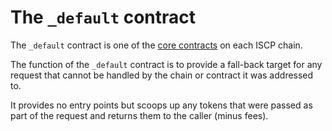 # The `_default` contract

The `_default` contract is one of the [core contracts](overview.md) on each ISCP
chain.

The function of the `_default` contract is to provide a fall-back target for any
request that cannot be handled by the chain or contract it was addressed to.

It provides no entry points but scoops up any tokens that were passed as part of
the request and returns them to the caller (minus fees).
